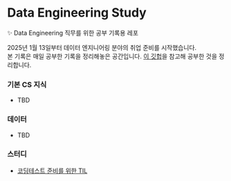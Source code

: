 # Data Engineering Study
✨ Data Engineering 직무를 위한 공부 기록용 레포

2025년 1월 13일부터 데이터 엔지니어링 분야의 취업 준비를 시작했습니다.  
본 기록은 매일 공부한 기록을 정리해놓은 공간입니다. [이 깃헙](https://github.com/yansfil/data-engineering-study)을 참고해 공부한 것을 정리합니다. 

### 기본 CS 지식 
- TBD

### 데이터 
- TBD

### 스터디

- [코딩테스트 준비를 위한 TIL](/coding_test)
